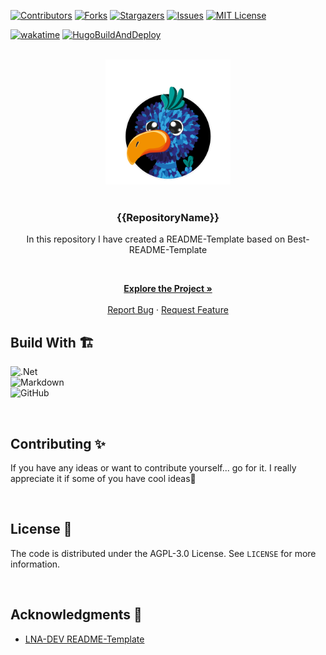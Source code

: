<!-- VERSION: Fedodo.README.Template V1.0 -->

[//]: # (Replace: {{RepositoryName}} )

[![Contributors][contributors-shield]][contributors-url]
[![Forks][forks-shield]][forks-url]
[![Stargazers][stars-shield]][stars-url]
[![Issues][issues-shield]][issues-url]
[![MIT License][license-shield]][license-url]

<!-- TODO Update wakatime -->
[![wakatime](https://wakatime.com/badge/user/d37401d6-1566-41ea-b7ab-8cc7d2c9f55b/project/931d730c-4999-4084-84d0-9639c865bcce.svg?style=for-the-badge&logo=appveyor)](https://wakatime.com/badge/user/d37401d6-1566-41ea-b7ab-8cc7d2c9f55b/project/931d730c-4999-4084-84d0-9639c865bcce.svg?style=for-the-badge&logo=appveyor)
[![HugoBuildAndDeploy](https://img.shields.io/github/workflow/status/Fedodo/{{RepositoryName}}/PipelineName?style=for-the-badge)](https://github.com/Fedodo/{{RepositoryName}}/actions/workflows/PipelineName.yaml)  

<!-- PROJECT LOGO -->
<br />
<div align="center">
  <a href="https://fedodo.org">
    <img src="https://github.com/Fedodo/.github/blob/main/assets/logo%20and%20icons/Fedodo%20Circle%20Dark.png?raw=true" alt="Logo" width="200" height="200">
  </a>

<br>
<br>

### {{RepositoryName}}

<!-- TODO Change the description -->
In this repository I have created a README-Template based on Best-README-Template

<p align="center">

<br />

<a href="https://fedodo.org"><strong>Explore the Project »</strong></a>
<br />
<br />
<a href="https://github.com/Fedodo/{{RepositoryName}}/issues">Report Bug</a>
·
<a href="https://github.com/Fedodo/{{RepositoryName}}/issues">Request Feature</a>
  </p>
</div>

## Build With 🏗️

<!-- TODO Go to https://github.com/Ileriayo/markdown-badges and search for a fitting batch🙃 -->

![.Net](https://img.shields.io/badge/.NET-5C2D91?style=for-the-badge&logo=.net&logoColor=white)  
![Markdown](https://img.shields.io/badge/markdown-%23000000.svg?style=for-the-badge&logo=markdown&logoColor=white)  
![GitHub](https://img.shields.io/badge/github-%23121011.svg?style=for-the-badge&logo=github&logoColor=white)  

<br>

<!-- CONTRIBUTING -->
## Contributing ✨

If you have any ideas or want to contribute yourself... go for it. I really appreciate it if some of you have cool ideas🚀

<br>

<!-- LICENSE -->
## License 📝

The code is distributed under the AGPL-3.0 License. See `LICENSE` for more information.

<br>

<!-- ACKNOWLEDGMENTS -->
<!-- TODO Add your acknowledgments -->
## Acknowledgments 🙏

- [LNA-DEV README-Template](https://github.com/lna-dev/README-Template)

<!-- MARKDOWN LINKS & IMAGES -->
[contributors-shield]: https://img.shields.io/github/contributors/Fedodo/{{RepositoryName}}.svg?style=for-the-badge
[contributors-url]: https://github.com/Fedodo/{{RepositoryName}}/graphs/contributors
[forks-shield]: https://img.shields.io/github/forks/Fedodo/{{RepositoryName}}.svg?style=for-the-badge
[forks-url]: https://github.com/Fedodo/{{RepositoryName}}/network/members
[stars-shield]: https://img.shields.io/github/stars/Fedodo/{{RepositoryName}}.svg?style=for-the-badge
[stars-url]: https://github.com/Fedodo/{{RepositoryName}}/stargazers
[issues-shield]: https://img.shields.io/github/issues/Fedodo/{{RepositoryName}}.svg?style=for-the-badge
[issues-url]: https://github.com/Fedodo/{{RepositoryName}}/issues
[license-shield]: https://img.shields.io/github/license/Fedodo/{{RepositoryName}}.svg?style=for-the-badge
[license-url]: https://github.com/Fedodo/{{RepositoryName}}/blob/master/LICENSE
